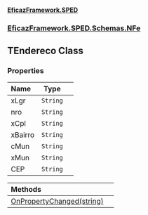 #### [EficazFramework.SPED](EficazFrameworkSPED.md 'EficazFramework SPED')
### [EficazFramework.SPED.Schemas.NFe](EficazFramework.SPED.Schemas.NFe.md 'EficazFramework.SPED.Schemas.NFe')

## TEndereco Class
### Properties

| Name | Type | |
| :--- | :---: | :--- |
| xLgr | `String` |  |
| nro | `String` |  |
| xCpl | `String` |  |
| xBairro | `String` |  |
| cMun | `String` |  |
| xMun | `String` |  |
| CEP | `String` |  |

| Methods | |
| :--- | :--- |
| [OnPropertyChanged(string)](EficazFramework.SPED.Schemas.NFe/TEndereco/OnPropertyChanged(string).md 'EficazFramework.SPED.Schemas.NFe.TEndereco.OnPropertyChanged(string)') | |
